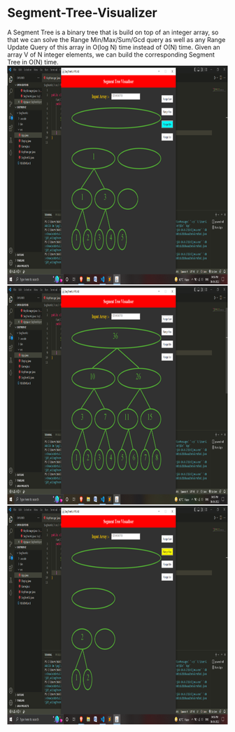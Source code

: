 # Segment-Tree-Visualizer
A Segment Tree is a binary tree that is build on top of an integer array, so that we can solve the Range Min/Max/Sum/Gcd query as well as any Range Update Query of this array in O(log N) time instead of O(N) time. Given an array V of N integer elements, we can build the corresponding  Segment Tree in O(N) time.
<img src = "SegTreeViz/Output Images/Screenshot (11).png" height=500>
<img src = "SegTreeViz/Output Images/Screenshot (7).png" height=500>
<img src = "SegTreeViz/Output Images/Screenshot (8).png" height=500>
